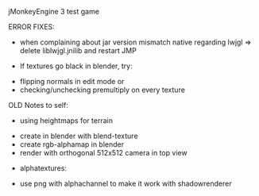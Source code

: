 jMonkeyEngine 3 test game

ERROR FIXES:
- when complaining about jar version mismatch native regarding lwjgl => delete liblwjgl.jnilib and restart JMP

- If textures go black in blender, try:
* flipping normals in edit mode or
* checking/unchecking premultiply on every texture

OLD
Notes to self:
- using heightmaps for terrain
* create in blender with blend-texture
* create rgb-alphamap in blender
* render with orthogonal 512x512 camera in top view

- alphatextures:
* use png with alphachannel to make it work with shadowrenderer
